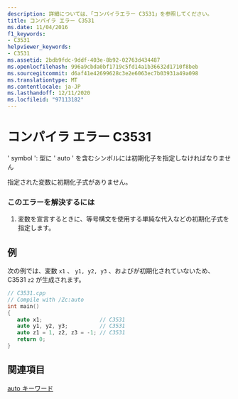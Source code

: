 ```yaml
---
description: 詳細については、「コンパイラエラー C3531」を参照してください。
title: コンパイラ エラー C3531
ms.date: 11/04/2016
f1_keywords:
- C3531
helpviewer_keywords:
- C3531
ms.assetid: 2bdb9fdc-9ddf-403e-8b92-02763d434487
ms.openlocfilehash: 996a9cbda0bf1719c5fd14a1b36632d1710f8beb
ms.sourcegitcommit: d6af41e42699628c3e2e6063ec7b03931a49a098
ms.translationtype: MT
ms.contentlocale: ja-JP
ms.lasthandoff: 12/11/2020
ms.locfileid: "97113182"
---
```

# <a name="compiler-error-c3531"></a>コンパイラ エラー C3531

' symbol ': 型に ' auto ' を含むシンボルには初期化子を指定しなければなりません

指定された変数に初期化子式がありません。

### <a name="to-correct-this-error"></a>このエラーを解決するには

1. 変数を宣言するときに、等号構文を使用する単純な代入などの初期化子式を指定します。

## <a name="example"></a>例

次の例では、変数 `x1` 、 `y1, y2, y3` 、およびが初期化されていないため、C3531 `z2` が生成されます。

```cpp
// C3531.cpp
// Compile with /Zc:auto
int main()
{
   auto x1;                  // C3531
   auto y1, y2, y3;          // C3531
   auto z1 = 1, z2, z3 = -1; // C3531
   return 0;
}
```

## <a name="see-also"></a>関連項目

[auto キーワード](../../cpp/auto-cpp.md)
